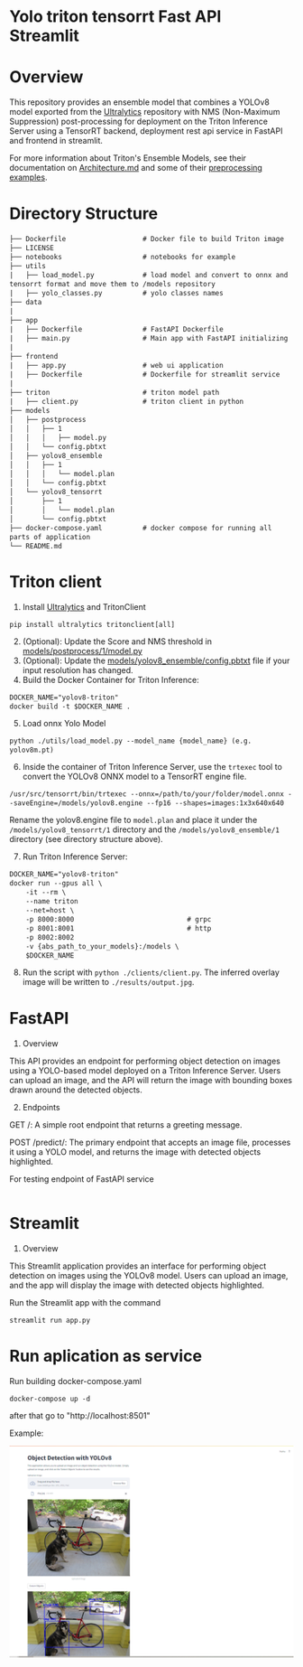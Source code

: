 # Yolo triton tensorrt Fast API Streamlit
# Overview
This repository  provides an ensemble model that combines a YOLOv8 model exported from the [Ultralytics](https://github.com/ultralytics/ultralytics) repository with NMS (Non-Maximum Suppression) post-processing for deployment on the Triton Inference Server using a TensorRT backend, deployment rest api service in FastAPI and frontend in streamlit.


For more information about Triton's Ensemble Models, see their documentation on [Architecture.md](https://github.com/triton-inference-server/server/blob/main/docs/user_guide/architecture.md) and some of their [preprocessing examples](https://github.com/triton-inference-server/python_backend/tree/main/examples/preprocessing).

# Directory Structure
```
├── Dockerfile                   # Docker file to build Triton image
├── LICENSE
├── notebooks                    # notebooks for example
├── utils
|   ├── load_model.py            # load model and convert to onnx and tensorrt format and move them to /models repository
|   ├── yolo_classes.py          # yolo classes names
├── data
|
├── app
|   ├── Dockerfile               # FastAPI Dockerfile
|   ├── main.py                  # Main app with FastAPI initializing
|
├── frontend
|   ├── app.py                   # web ui application
|   ├── Dockerfile               # Dockerfile for streamlit service
|
├── triton                       # triton model path
|   ├── client.py                # triton client in python
├── models                       
│   ├── postprocess
│   │   ├── 1
│   │   │   ├── model.py
│   │   └── config.pbtxt
│   ├── yolov8_ensemble
│   │   ├── 1
│   │   │   └── model.plan
│   │   └── config.pbtxt
│   └── yolov8_tensorrt
│       ├── 1
│       │   └── model.plan
│       └── config.pbtxt
├── docker-compose.yaml          # docker compose for running all parts of application
└── README.md
```

# Triton client
1. Install [Ultralytics](https://github.com/ultralytics/ultralytics) and TritonClient
```
pip install ultralytics tritonclient[all] 
```
2. (Optional): Update the Score and NMS threshold in [models/postprocess/1/model.py](models/postprocess/1/model.py#L59)
3. (Optional): Update the [models/yolov8_ensemble/config.pbtxt](models/yolov8_ensemble/config.pbtxt) file if your input resolution has changed.
4. Build the Docker Container for Triton Inference:
```
DOCKER_NAME="yolov8-triton"
docker build -t $DOCKER_NAME .
```
5. Load onnx Yolo Model 
```
python ./utils/load_model.py --model_name {model_name} (e.g. yolov8m.pt)
```
6. Inside the container of Triton Inference Server, use the `trtexec` tool to convert the YOLOv8 ONNX model to a TensorRT engine file. 
```
/usr/src/tensorrt/bin/trtexec --onnx=/path/to/your/folder/model.onnx --saveEngine=/models/yolov8.engine --fp16 --shapes=images:1x3x640x640
```
   Rename the yolov8.engine file to `model.plan` and place it under the `/models/yolov8_tensorrt/1` directory  and the `/models/yolov8_ensemble/1` directory (see directory structure above).

7. Run Triton Inference Server:
```
DOCKER_NAME="yolov8-triton"
docker run --gpus all \
    -it --rm \
    --name triton
    --net=host \
    -p 8000:8000                            # grpc
    -p 8001:8001                            # http  
    -p 8002:8002
    -v {abs_path_to_your_models}:/models \
    $DOCKER_NAME
```
8. Run the script with `python ./clients/client.py`. The inferred overlay image will be written to `./results/output.jpg`.

# FastAPI

1. Overview

This API provides an endpoint for performing object detection on images using a YOLO-based model deployed on a Triton Inference Server. Users can upload an image, and the API will return the image with bounding boxes drawn around the detected objects.


2. Endpoints

GET /: A simple root endpoint that returns a greeting message.

POST /predict/: The primary endpoint that accepts an image file, processes it using a YOLO model, and returns the image with detected objects highlighted.


For testing endpoint of FastAPI service

``` curl -X POST "http://localhost:8000/predict/" -H "accept: image/jpeg" -H "Content-Type: multipart/form-data" -F "file=@/path/to/your/image.jpg"

```

# Streamlit 

1. Overview

This Streamlit application provides an interface for performing object detection on images using the YOLOv8 model. Users can upload an image, and the app will display the image with detected objects highlighted. 


Run the Streamlit app with the command

```
streamlit run app.py

```

# Run aplication as service

Run building docker-compose.yaml

```
docker-compose up -d

```

after that go to "http://localhost:8501"

Example:

![](docs/image.png)